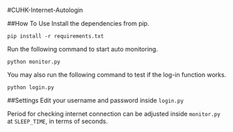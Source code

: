 #CUHK-Internet-Autologin

##How To Use
Install the dependencies from pip.
```
pip install -r requirements.txt
```
Run the following command to start auto monitoring.
```
python monitor.py
```

You may also run the following command to test if the log-in function works.
```
python login.py
```

##Settings
Edit your username and password inside `login.py`

Period for checking internet connection can be adjusted inside `monitor.py` at `SLEEP_TIME`, in terms of seconds. 

